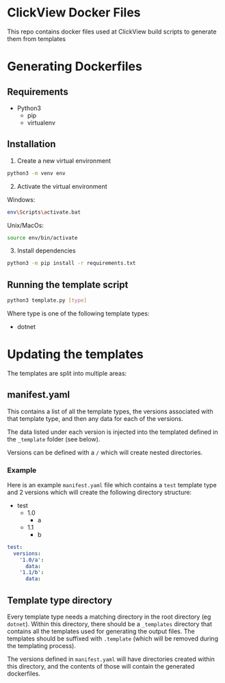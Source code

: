 # ClickView Docker Files
This repo contains docker files used at ClickView build scripts to generate them from templates


# Generating Dockerfiles

## Requirements
- Python3
  - pip
  - virtualenv


## Installation

1. Create a new virtual environment

```bash
python3 -m venv env
```

2. Activate the virtual environment

Windows:
```bash
env\Scripts\activate.bat
```

Unix/MacOs:
```bash
source env/bin/activate
```

3. Install dependencies

```bash
python3 -m pip install -r requirements.txt
```

## Running the template script

```bash
python3 template.py [type]
```

Where type is one of the following template types:
- dotnet


# Updating the templates
The templates are split into multiple areas:

## manifest.yaml
This contains a list of all the template types, the versions associated with that template type, and then any data for each of the versions.

The data listed under each version is injected into the templated defined in the `_template` folder (see below).

Versions can be defined with a `/` which will create nested directories.

### Example

Here is an example `manifest.yaml` file which contains a `test` template type and 2 versions which will create the following directory structure:

- test
  - 1.0
    - a
  - 1.1
    - b

```yaml
test:
  versions:
    '1.0/a':
      data:
    '1.1/b':
      data:
```

## Template type directory
Every template type needs a matching directory in the root directory (eg `dotnet`). Within this directory, there should be a `_templates` directory that contains all the templates used for generating the output files. The templates should be suffixed with `.template` (which will be removed during the templating process).

The versions defined in `manifest.yaml` will have directories created within this directory, and the contents of those will contain the generated dockerfiles.

